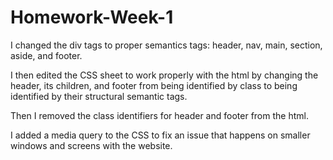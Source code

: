 # Homework-Week-1
I changed the div tags to proper semantics tags: header, nav, main, section, aside, and footer.

I then edited the CSS sheet to work properly with the html by changing the header, its children, and footer from being identified by class to being identified by their structural semantic tags.

Then I removed the class identifiers for header and footer from the html.

I added a media query to the CSS to fix an issue that happens on smaller windows and screens with the website.